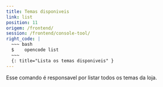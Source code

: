 ```yaml
---
title: Temas disponiveis
link: list
position: 11
origem: /frontend/ 
session: /frontend/console-tool/
right_code: |
  ~~~ bash
  $    opencode list 
  ~~~
  {: title="Lista os temas disponiveis" }
---
```


Esse comando é responsavel por listar todos os temas da loja.